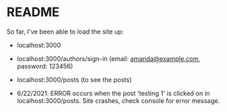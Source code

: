 # README
So far, I've been able to load the site up: 

* localhost:3000
* localhost:3000/authors/sign-in (email: amanda@example.com, password: 123456) 
* localhost:3000/posts (to see the posts)

* 6/22/2021: ERROR occurs when the post 'testing 1' is clicked on in localhost:3000/posts. Site crashes, check console for error message. 


